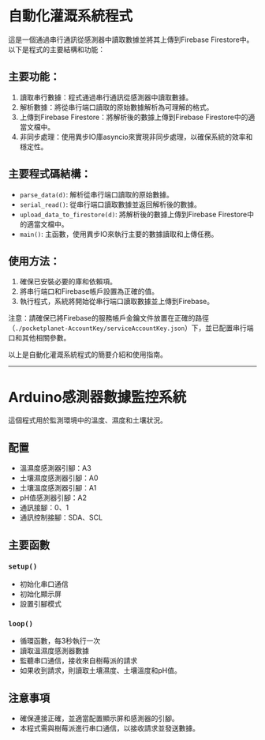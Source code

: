 # 自動化灌溉系統程式

這是一個通過串行通訊從感測器中讀取數據並將其上傳到Firebase Firestore中。以下是程式的主要結構和功能：

## 主要功能：

1. 讀取串行數據：程式通過串行通訊從感測器中讀取數據。
2. 解析數據：將從串行端口讀取的原始數據解析為可理解的格式。
3. 上傳到Firebase Firestore：將解析後的數據上傳到Firebase Firestore中的適當文檔中。
4. 非同步處理：使用異步IO庫asyncio來實現非同步處理，以確保系統的效率和穩定性。

## 主要程式碼結構：

- `parse_data(d)`: 解析從串行端口讀取的原始數據。
- `serial_read()`: 從串行端口讀取數據並返回解析後的數據。
- `upload_data_to_firestore(d)`: 將解析後的數據上傳到Firebase Firestore中的適當文檔中。
- `main()`: 主函數，使用異步IO來執行主要的數據讀取和上傳任務。

## 使用方法：

1. 確保已安裝必要的庫和依賴項。
2. 將串行端口和Firebase帳戶設置為正確的值。
3. 執行程式，系統將開始從串行端口讀取數據並上傳到Firebase。

注意：請確保已將Firebase的服務帳戶金鑰文件放置在正確的路徑（`./pocketplanet-AccountKey/serviceAccountKey.json`）下，並已配置串行端口和其他相關參數。

以上是自動化灌溉系統程式的簡要介紹和使用指南。

------------------------------------------------------------------------------------------------------------------------------------------------------------------------------------------------------------------

# Arduino感測器數據監控系統

這個程式用於監測環境中的溫度、濕度和土壤狀況。

## 配置

- 溫濕度感測器引腳：A3
- 土壤濕度感測器引腳：A0
- 土壤溫度感測器引腳：A1
- pH值感測器引腳：A2
- 通訊接腳：0、1
- 通訊控制接腳：SDA、SCL

## 主要函數

### `setup()`

- 初始化串口通信
- 初始化顯示屏
- 設置引腳模式

### `loop()`

- 循環函數，每3秒執行一次
- 讀取溫濕度感測器數據
- 監聽串口通信，接收來自樹莓派的請求
- 如果收到請求，則讀取土壤濕度、土壤溫度和pH值。

## 注意事項

- 確保連接正確，並適當配置顯示屏和感測器的引腳。
- 本程式需與樹莓派進行串口通信，以接收請求並發送數據。
